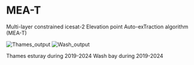 # MEA-T
Multi-layer constrained icesat-2 Elevation point Auto-exTraction algorithm (MEA-T)

![Thames_output](https://github.com/user-attachments/assets/fb7a4251-efd2-4119-880f-3abd24768002)   ![Wash_output](https://github.com/user-attachments/assets/e11a2d60-037a-4aa4-9c57-2e822ab06b35)

Thames esturay during 2019-2024                                                                           Wash bay during 2019-2024
